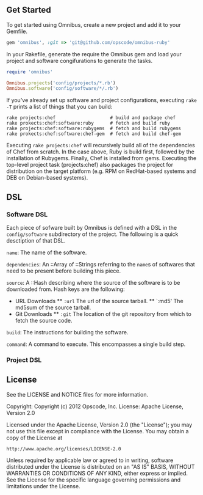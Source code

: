 ## Get Started

To get started using Omnibus, create a new project and add it to your Gemfile.

```ruby
gem 'omnibus', :git => 'git@github.com/opscode/omnibus-ruby'
```

In your Rakefile, generate the require the Omnibus gem and load your project and software congifurations to generate the tasks.

```ruby
require 'omnibus'

Omnibus.projects('config/projects/*.rb')
Omnibus.software('config/software/*/.rb')
```

If you've already set up software and project configurations, executing `rake -T` prints a list of things that you can build:

```
rake projects:chef                    # build and package chef
rake prokects:chef:software:ruby      # fetch and build ruby
rake projects:chef:software:rubygems  # fetch and build rubygems
rake prokects:chef:software:chef-gem  # fetch and build chef-gem
```

Executing `rake projects:chef` will recursively build all of the dependencies of Chef from scratch. In the case above, Ruby is build first, followed by the installation of Rubygems. Finally, Chef is installed from gems. Executing the top-level project task (projects:chef) also packages the project for distribution on the target platform (e.g. RPM on RedHat-based systems and DEB on Debian-based systems).

## DSL

### Software DSL

Each piece of sofware built by Omnibus is defined with a DSL in the `config/software` subdirectory of the project. The following is a quick desctiption of that DSL.

`name`: The name of the software.

`dependencies`: An ::Array of ::Strings referring to the `name`s of softwares that need to be present before building this piece.

`source`: A ::Hash describing where the source of the software is to be downloaded from. Hash keys are the following:

* URL Downloads
** `:url` The url of the source tarball.
** `:md5' The md5sum of the source tarball.
* Git Downloads
** `:git` The location of the git repository from which to fetch the source code.

`build`: The instructions for building the software.

`command`: A command to execute. This encompasses a single build step.

### Project DSL

## License

See the LICENSE and NOTICE files for more information.

Copyright: Copyright (c) 2012 Opscode, Inc.
License: Apache License, Version 2.0

Licensed under the Apache License, Version 2.0 (the "License");
you may not use this file except in compliance with the License.
You may obtain a copy of the License at

    http://www.apache.org/licenses/LICENSE-2.0

Unless required by applicable law or agreed to in writing, software
distributed under the License is distributed on an "AS IS" BASIS,
WITHOUT WARRANTIES OR CONDITIONS OF ANY KIND, either express or implied.
See the License for the specific language governing permissions and
limitations under the License.



